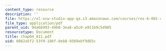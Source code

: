 ```yaml
---
content_type: resource
description: ''
file: https://ol-ocw-studio-app-qa.s3.amazonaws.com/courses/res-6-001-continuum-electromechanics-spring-2009/0862a5f253f0186f8eb89369ebf9d65c_chap04_811.pdf
file_type: application/pdf
parent_uid: 94a6b993-49b0-3ea8-a5c0-a911b9c5d985
resourcetype: Document
title: chap04_811.pdf
uid: 0862a5f2-53f0-186f-8eb8-9369ebf9d65c
---
```

